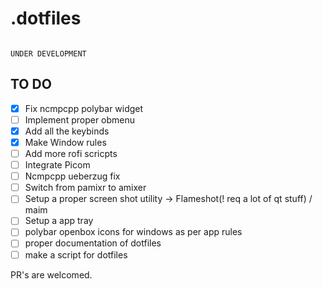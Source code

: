 # .dotfiles
<img alt="" align="centre" src="https://dotfiles.github.io/images/dotfiles-logo.png"/>

`UNDER DEVELOPMENT`

## TO DO 
- [x] Fix ncmpcpp polybar widget
- [ ] Implement proper obmenu
- [x] Add all the keybinds
- [x] Make Window rules
- [ ] Add more rofi scricpts
- [ ] Integrate Picom
- [ ] Ncmpcpp ueberzug fix
- [ ] Switch from pamixr to amixer
- [ ] Setup a proper screen shot utility -> Flameshot(! req a lot of qt stuff) / maim 
- [ ] Setup a app tray
- [ ] polybar openbox icons for windows as per app rules
- [ ] proper documentation of dotfiles
- [ ] make a script for dotfiles

 PR's are welcomed.
